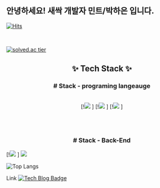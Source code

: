 ## 안녕하세요! 새싹 개발자 민트/박하은 입니다.
  [![Hits](https://hits.seeyoufarm.com/api/count/incr/badge.svg?url=https%3A%2F%2Fgithub.com%2Fzzsza)](https://hits.seeyoufarm.com) 

<br>

[![solved.ac tier](http://mazassumnida.wtf/api/v2/generate_badge?boj=haeun9634)](https://solved.ac/{userid})


<h2 align="center">✨ Tech Stack ✨</h2>
<h3 align ="center"># Stack - programing langeauge </h3>

<br>

<div align="center">
[!<img src="https://img.shields.io/badge/C++-00599C?style=flat-square&logo=C%2B%2B&logoColor=white"/>&nbsp] 
[!<img src="https://img.shields.io/badge/C-A8B9CC?style=flat-square&logo=C%2B%2B&logoColor=white"/>&nbsp]
[!<img src="https://img.shields.io/badge/JavaScript-F7DF1E?style=flat-square&logo=C%2B%2B&logoColor=white"/>&nbsp]
</div>

<br><br>

<h3 align ="center"># Stack - Back-End </h3>
[!<img src="https://img.shields.io/badge/Node.JS-5FA04E?style=flat-square&logo=C%2B%2B&logoColor=white"/>&nbsp] 
<img src="https://img.shields.io/badge/MySql-4479A1?style=flat-square&logo=C%2B%2B&logoColor=white"/>&nbsp


<br>

![Top Langs](https://github-readme-stats.vercel.app/api/top-langs/?username=haeun9634&layout=compact)

Link
  [![Tech Blog Badge](http://img.shields.io/badge/-Tech%20blog-red?style=flat-square&logo=tistory&link=https://mint10.tistory.com/)](https://mint10.tistory.com/)
  




<!--*haeun9634/haeun9634** is a ✨ _special_ ✨ repository because its `README.md` (this file) appears on your GitHub profile.

Here are some ideas to get you started:

- 🔭 I’m currently working on ...
- 🌱 I’m currently learning ...
- 👯 I’m looking to collaborate on ...
- 🤔 I’m looking for help with ...
- 💬 Ask me about ...
- 📫 How to reach me: ...
- 😄 Pronouns: ...
- ⚡ Fun fact: ...

![Top Langs](https://github-readme-stats.vercel.app/api/top-langs/?username=haeun9634&layout=compact)
[![Anurag's GitHub stats](https://github-readme-stats.vercel.app/api?username=haeun9634&show_icons=true&theme=radical)]
-->
